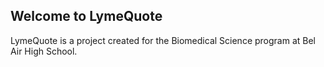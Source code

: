 ## Welcome to LymeQuote

LymeQuote is a project created for the Biomedical Science program at Bel Air High School.


<script type="text/javascript" src="quotes.js"></script>

<script>
  var index
  var old_index
  
  function random_quote() {
    old_index = index

    while (index == old_index) {
      index = Math.floor(Math.random() * quotes.length);
    }

    if (quotes[index].author != null) {
      quote = quote + " — " + quotes[index].author;
    } else {
      quote = quote + " —  Unknown";
    }

    if (quotes[index].date != null) {
      quote = quote + ", " + quotes[index].date;
    }

    description = ""

    if (quotes[index].description != null) {
      description = quotes[index].description;
    }

    document.getElementById("quote").innerHTML = quote;
    document.getElementById("description").innerHTML = description;
  }

  random_quote();
</script>